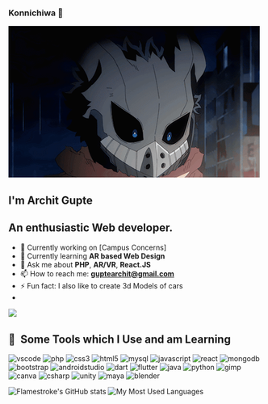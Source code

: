 ### Konnichiwa 👋 
![](https://github.com/Flamestroke/Flamestroke/blob/main/deku.gif)
## I'm Archit Gupte
## An enthusiastic Web developer.

- 🔭 Currently working on [Campus Concerns]
- 🌱 Currently learning **AR based Web Design**
- 💬 Ask me about **PHP**, **AR/VR**, **React.JS**
- 📫 How to reach me: **guptearchit@gmail.com**  
- ⚡ Fun fact: I also like to create 3d Models of cars
- <a href="https://sketchfab.com/Flamestroke" target="_blank">
<img height="50" src="https://static.sketchfab.com/img/press/logos/sketchfab-logo-white.png"/>
</a>

<h2> 🚀 &nbsp;Some Tools which I Use and am Learning</h2>
<p align="left">
<img src="https://cdn.jsdelivr.net/gh/devicons/devicon/icons/vscode/vscode-original.svg" alt="vscode" width="45" height="45"/>
<img src="https://cdn.jsdelivr.net/gh/devicons/devicon/icons/php/php-original.svg" alt="php" width="45" height="45"/>
<img src="https://cdn.jsdelivr.net/gh/devicons/devicon/icons/css3/css3-original.svg" alt="css3" width="45" height="45"/>
<img src="https://cdn.jsdelivr.net/gh/devicons/devicon/icons/html5/html5-original.svg" alt="html5" width="45" height="45"/>
<img src="https://cdn.jsdelivr.net/gh/devicons/devicon/icons/mysql/mysql-original.svg" alt="mysql" width="45" height="45"/>
<img src="https://cdn.jsdelivr.net/gh/devicons/devicon/icons/javascript/javascript-original.svg" alt="javascript" width="45" height="45"/>
<img src="https://cdn.jsdelivr.net/gh/devicons/devicon/icons/react/react-original.svg" alt="react" width="45" height="45"/>
<img src="https://cdn.jsdelivr.net/gh/devicons/devicon/icons/mongodb/mongodb-original.svg" alt="mongodb" width="45" height="45"/>
<img src="https://cdn.jsdelivr.net/gh/devicons/devicon/icons/bootstrap/bootstrap-original.svg" alt="bootstrap" width="45" height="45"/>
<img src="https://cdn.jsdelivr.net/gh/devicons/devicon/icons/androidstudio/androidstudio-original.svg" alt="androidstudio" width="45" height="45"/>
<img src="https://cdn.jsdelivr.net/gh/devicons/devicon/icons/dart/dart-original.svg" alt="dart" width="45" height="45"/>
<img src="https://cdn.jsdelivr.net/gh/devicons/devicon/icons/flutter/flutter-original.svg" alt="flutter" width="45" height="45"/>
<img src="https://cdn.jsdelivr.net/gh/devicons/devicon/icons/java/java-original.svg" alt="java" width="45" height="45"/>
<img src="https://cdn.jsdelivr.net/gh/devicons/devicon/icons/python/python-original.svg" alt="python" width="45" height="45"/>
<img src="https://cdn.jsdelivr.net/gh/devicons/devicon/icons/gimp/gimp-original.svg" alt="gimp" width="45" height="45"/>
<img src="https://cdn.jsdelivr.net/gh/devicons/devicon/icons/canva/canva-original.svg" alt="canva" width="45" height="45"/>
<img src="https://cdn.jsdelivr.net/gh/devicons/devicon/icons/csharp/csharp-original.svg" alt="csharp" width="45" height="45"/>
<img src="https://companieslogo.com/img/orig/U.D-7a606e31.png?t=1634728034" alt="unity" width="45" height="45"/>
<img src="https://cdn.jsdelivr.net/gh/devicons/devicon/icons/maya/maya-original.svg" alt="maya" width="45" height="45"/>
<img src="https://cdn.jsdelivr.net/gh/devicons/devicon/icons/blender/blender-original.svg" alt="blender" width="45" height="45"/>  
</p>

![Flamestroke's GitHub stats](https://github-readme-stats.vercel.app/api?username=Flamestroke&show_icons=true&theme=radical)
![My Most Used Languages](https://github-readme-stats.vercel.app/api/top-langs/?username=Flamestroke&layout=compact&theme=radical)
